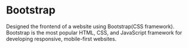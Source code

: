 # Bootstrap
 Designed the frontend of a website using Bootstrap(CSS framework). Bootstrap is the most popular HTML, CSS, and JavaScript framework for developing responsive, mobile-first websites.


